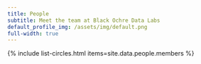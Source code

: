 ```yaml
---
title: People
subtitle: Meet the team at Black Ochre Data Labs
default_profile_img: /assets/img/default.png
full-width: true
---
```

<html>
<style>

 .grid { 
  display: grid;
  grid-template-columns: 1fr 1fr 1fr 1fr 1fr 1fr;
  grid-template-rows: 1fr;
  grid-gap: 10px;
  align-items: center;
  margin-left: 5rem;
  margin-right: 5rem;
  word-break: normal
  }

</style>

<main class="grid">
{% include list-circles.html items=site.data.people.members %}
</main>
</html>
